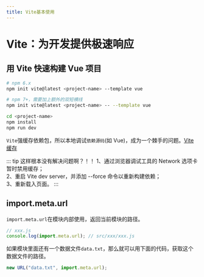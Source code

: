 ```yaml
---
title: Vite基本使用
---
```


# Vite：为开发提供极速响应

## 用 Vite 快速构建 Vue 项目

```bash
# npm 6.x
npm init vite@latest <project-name> --template vue

# npm 7+，需要加上额外的双短横线
npm init vite@latest <project-name> -- --template vue

cd <project-name>
npm install
npm run dev
```

`Vite`强缓存依赖包，所以本地调试`依赖源码`(如 Vue)，成为一个棘手的问题。[Vite 缓存](https://cn.vitejs.dev/guide/dep-pre-bundling.html#file-system-cache)

::: tip 这样根本没有解决问题啊？！！
1、通过浏览器调试工具的 Network 选项卡暂时禁用缓存；  
2、重启 Vite dev server，并添加 --force 命令以重新构建依赖；  
3、重新载入页面。
:::

## import.meta.url

`import.meta.url`在模块内部使用，返回当前模块的路径。

```js
// xxx.js
console.log(import.meta.url); // src/xxx/xxx.js
```

如果模块里面还有一个数据文件`data.txt`，那么就可以用下面的代码，获取这个数据文件的路径。

```js
new URL("data.txt", import.meta.url);
```
